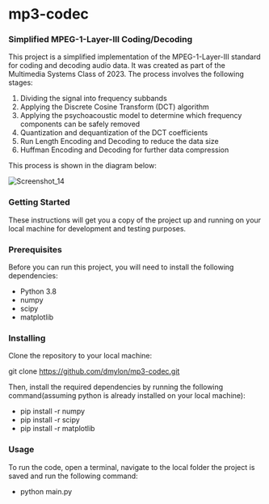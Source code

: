 # mp3-codec

### Simplified MPEG-1-Layer-III Coding/Decoding

This project is a simplified implementation of the MPEG-1-Layer-III standard for coding and decoding audio data. It was created as part of the Multimedia Systems Class of 2023. The process involves the following stages:

1. Dividing the signal into frequency subbands
2. Applying the Discrete Cosine Transform (DCT) algorithm
3. Applying the psychoacoustic model to determine which frequency components can be safely removed
4. Quantization and dequantization of the DCT coefficients
5. Run Length Encoding and Decoding to reduce the data size
6. Huffman Encoding and Decoding for further data compression

This process is shown in the diagram below:

![Screenshot_14](https://user-images.githubusercontent.com/47897459/213874673-391f1d0b-4f91-4a6e-ba82-d9b2d5820945.png)


### Getting Started
These instructions will get you a copy of the project up and running on your local machine for development and testing purposes.

### Prerequisites
Before you can run this project, you will need to install the following dependencies:

- Python 3.8
- numpy
- scipy
- matplotlib

### Installing
Clone the repository to your local machine:

git clone https://github.com/dmylon/mp3-codec.git

Then, install the required dependencies by running the following command(assuming python is already installed on your local machine):

- pip install -r numpy
- pip install -r scipy
- pip install -r matplotlib

### Usage
To run the code, open a terminal, navigate to the local folder the project is saved and run the following command:

- python main.py
